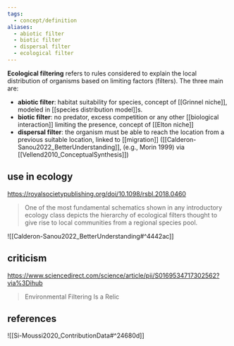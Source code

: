 ```yaml
---
tags:
  - concept/definition
aliases:
  - abiotic filter
  - biotic filter
  - dispersal filter
  - ecological filter
---
```

**Ecological filtering** refers to rules considered to explain the local distribution of organisms based on limiting factors (filters). The three main are:
- **abiotic filter**: habitat suitability for species, concept of [[Grinnel niche]], modeled in [[species distribution model]]s.
- **biotic filter**: no predator, excess competition or any other [[biological interaction]] limiting the presence, concept of [[Elton niche]]
- **dispersal filter**: the organism must be able to reach the location from a previous suitable location, linked to [[migration]]
([[Calderon-Sanou2022_BetterUnderstanding]], (e.g., Morin 1999) via [[Vellend2010_ConceptualSynthesis]])
## use in ecology
https://royalsocietypublishing.org/doi/10.1098/rsbl.2018.0460
>One of the most fundamental schematics shown in any introductory ecology class depicts the hierarchy of ecological filters thought to give rise to local communities from a regional species pool.

![[Calderon-Sanou2022_BetterUnderstanding#^4442ac]]
## criticism
https://www.sciencedirect.com/science/article/pii/S0169534717302562?via%3Dihub
>Environmental Filtering Is a Relic

## references
![[Si-Moussi2020_ContributionData#^24680d]]